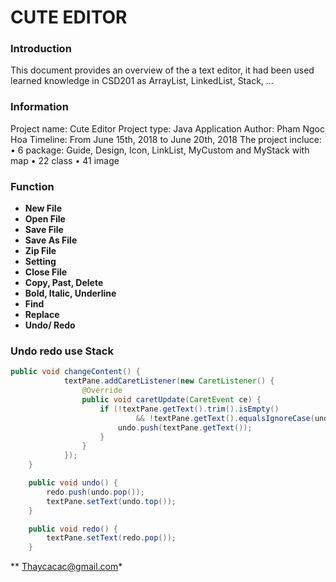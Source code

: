 # **CUTE EDITOR**

### **Introduction**
This document provides an overview of the a text editor, it had been used learned knowledge in CSD201 as ArrayList, LinkedList, Stack, ...

### **Information**
Project name: Cute Editor
Project type:	Java Application
Author:	Pham Ngoc Hoa
Timeline:  From June 15th, 2018 to June 20th, 2018
The project incluce:
•	6 package: Guide, Design, Icon, LinkList, MyCustom and MyStack with map
•	22 class 
•	41 image

### **Function**
- **New File**
- **Open File**
- **Save File**
- **Save As File**
- **Zip File**
- **Setting**
- **Close File**
- **Copy, Past, Delete**
- **Bold, Italic, Underline**
- **Find**
- **Replace**
- **Undo/ Redo**
### **Undo redo use Stack**
```java
public void changeContent() {
            textPane.addCaretListener(new CaretListener() {
                @Override
                public void caretUpdate(CaretEvent ce) {
                    if (!textPane.getText().trim().isEmpty()
                            && !textPane.getText().equalsIgnoreCase(undo.top())) {
                        undo.push(textPane.getText());
                    }
                }
            });
    }

    public void undo() {
        redo.push(undo.pop());
        textPane.setText(undo.top());
    }

    public void redo() {
        textPane.setText(redo.pop());
    }
```
** Thaycacac@gmail.com*
